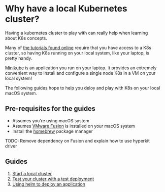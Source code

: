 # Why have a local Kubernetes cluster?
Having a kubernetes cluster to play with can really help when learning about
K8s concepts.

Many of [the tutorials found online](https://kubernetes.io/docs/tutorials/)
require that you have access to a K8s cluster, so having K8s running on your
local system, like your laptop, is pretty handy.

[Minikube](https://github.com/kubernetes/minikube) is an application you run on
your laptop. It provides an extremely convenient way to install and configure a
single node K8s in a VM on your local system!

The following guides hope to help you deloy and play with K8s on your local
macOS system.

## Pre-requisites for the guides
* Assumes you're using macOS system
* Assumes [VMware Fusion](https://www.vmware.com/products/fusion.html) is
installed on your macOS system
* Install the [homebrew](https://brew.sh/) package manager

TODO: Remove dependency on Fusion and explain how to use hyperkit driver

## Guides
1. [Start a local cluster](1-deploy-a-local-cluster.md)
2. [Test your cluster with a test deployment](2-test-deployment.md)
3. [Using helm to deploy an application](3-helm-deployment.md)